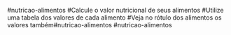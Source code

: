 #nutricao-alimentos
#Calcule o valor nutricional de seus alimentos
#Utilize uma tabela dos valores de cada alimento
#Veja no rótulo dos alimentos os valores também#nutricao-alimentos
#nutricao-alimentos
